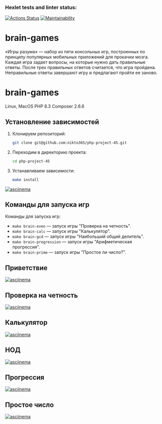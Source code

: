 ### Hexlet tests and linter status:
[![Actions Status](https://github.com/nikto365/php-project-45/actions/workflows/hexlet-check.yml/badge.svg)](https://github.com/nikto365/php-project-45/actions)
[![Maintainability](https://api.codeclimate.com/v1/badges/475debc79e4bc29ba228/maintainability)](https://codeclimate.com/github/asd1xx/php-project-45/maintainability)


# brain-games

«Игры разума» — набор из пяти консольных игр, построенных по принципу популярных мобильных приложений для прокачки мозга. Каждая игра задает вопросы, на которые нужно дать правильные ответы. После трех правильных ответов считается, что игра пройдена. Неправильные ответы завершают игру и предлагают пройти ее заново.

# brain-games
Linux, MacOS
PHP 8.3
Composer 2.6.6

## Установление зависимостей
1. Клонируем репозиторий:
    
    ```bash
    git clone git@github.com:nikto365/php-project-45.git
    ```
    
2. Переходим в директорию проекта:
    
    ```bash
    cd php-project-45
    ```
    
3. Устанавливаем зависимости:
    
    ```bash
    make install
    ```

[![asciinema](https://asciinema.org/a/hnkdAttANdXXlf3l73V4JhyWV.svg)](https://asciinema.org/a/hnkdAttANdXXlf3l73V4JhyWV)

## Команды для запуска игр

Команды для запуска игр:

- `make brain-even` — запуск игры "Проверка на четность".
- `make brain-calc` — запуск игры "Калькулятор".
- `make brain-gcd` — запуск игры "Наибольший общий делитель".
- `make brain-progression` — запуск игры "Арифметическая прогрессия".
- `make brain-prime` — запуск игры "Простое ли число?".

## Приветствие

[![asciinema](https://asciinema.org/a/uGoFaSwZtJUeoQOMAB0k0hCgS.svg)](https://asciinema.org/a/uGoFaSwZtJUeoQOMAB0k0hCgS)

## Проверка на четность

[![asciinema](https://asciinema.org/a/CdtGy472WhC26vefdlYfjyieJ.svg)](https://asciinema.org/a/CdtGy472WhC26vefdlYfjyieJ)

## Калькулятор

[![asciinema](https://asciinema.org/a/OZpMdSSHZJhr3XRN3Gll6SBtn.svg)](https://asciinema.org/a/OZpMdSSHZJhr3XRN3Gll6SBtn)

## НОД

[![asciinema](https://asciinema.org/a/of95Eli1wHzN3f5xZVqdVo8yS.svg)](https://asciinema.org/a/of95Eli1wHzN3f5xZVqdVo8yS)

## Прогрессия

[![asciinema](https://asciinema.org/a/hCWVfTXOeckhHeNglZnoCOGXq.svg)](https://asciinema.org/a/hCWVfTXOeckhHeNglZnoCOGXq)

## Простое число

[![asciinema](https://asciinema.org/a/3Jtn0s3lflk2yDd5C4RnoE2xV.svg)](https://asciinema.org/a/3Jtn0s3lflk2yDd5C4RnoE2xV)

